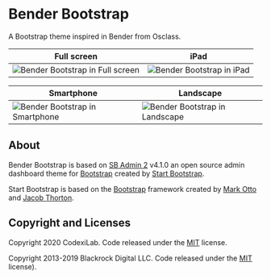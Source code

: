 # Bender Bootstrap
A Bootstrap theme inspired in Bender from Osclass.

| Full screen | iPad |
|--|--|
| ![Bender Bootstrap in Full screen](https://i.imgur.com/PS9kwEi.png) | ![Bender Bootstrap in iPad](https://i.imgur.com/GgKscRq.png) |

| Smartphone | Landscape |
|--|--|
| ![Bender Bootstrap in Smartphone](https://i.imgur.com/qi2iYU2.png) | ![Bender Bootstrap in Landscape](https://i.imgur.com/pX1ewK3.png) |

## About

Bender Bootstrap is based on [SB Admin 2](https://startbootstrap.com/template-overviews/sb-admin-2/) v4.1.0 an open source admin dashboard theme for [Bootstrap](http://getbootstrap.com/) created by [Start Bootstrap](http://startbootstrap.com/).

Start Bootstrap is based on the [Bootstrap](http://getbootstrap.com/) framework created by [Mark Otto](https://twitter.com/mdo) and [Jacob Thorton](https://twitter.com/fat).

## Copyright and Licenses

Copyright 2020 CodexiLab. Code released under the [MIT](https://github.com/codexilab/osclass-benderbs/blob/master/LICENSE) license.

Copyright 2013-2019 Blackrock Digital LLC. Code released under the [MIT](https://github.com/BlackrockDigital/startbootstrap-resume/blob/gh-pages/LICENSE) license).
